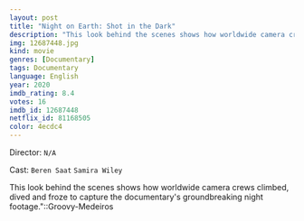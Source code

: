 ```yaml
---
layout: post
title: "Night on Earth: Shot in the Dark"
description: "This look behind the scenes shows how worldwide camera crews climbed, dived and froze to capture the documentary's groundbreaking night footage.::Groovy-Medeiros.."
img: 12687448.jpg
kind: movie
genres: [Documentary]
tags: Documentary 
language: English
year: 2020
imdb_rating: 8.4
votes: 16
imdb_id: 12687448
netflix_id: 81168505
color: 4ecdc4
---
```

Director: `N/A`  

Cast: `Beren Saat` `Samira Wiley` 

This look behind the scenes shows how worldwide camera crews climbed, dived and froze to capture the documentary's groundbreaking night footage."::Groovy-Medeiros